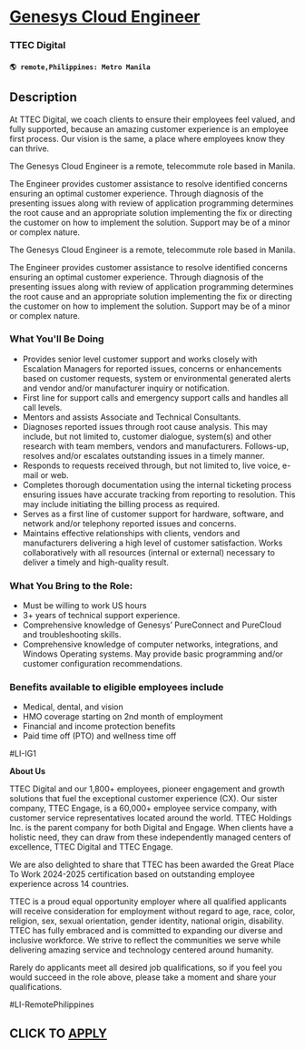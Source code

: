 # [Genesys Cloud Engineer](https://www.remotewlb.com/apply/genesys-cloud-engineer-102972)  
### TTEC Digital  
#### `🌎 remote,Philippines: Metro Manila`  

## Description

At TTEC Digital, we coach clients to ensure their employees feel valued, and fully supported, because an amazing customer experience is an employee first process. Our vision is the same, a place where employees know they can thrive.

  

The Genesys Cloud Engineer is a remote, telecommute role based in Manila.

  

The Engineer provides customer assistance to resolve identified concerns ensuring an optimal customer experience. Through diagnosis of the presenting issues along with review of application programming determines the root cause and an appropriate solution implementing the fix or directing the customer on how to implement the solution. Support may be of a minor or complex nature.

  

The Genesys Cloud Engineer is a remote, telecommute role based in Manila.

  

The Engineer provides customer assistance to resolve identified concerns ensuring an optimal customer experience. Through diagnosis of the presenting issues along with review of application programming determines the root cause and an appropriate solution implementing the fix or directing the customer on how to implement the solution. Support may be of a minor or complex nature.

  

### What You'll Be Doing

* Provides senior level customer support and works closely with Escalation Managers for reported issues, concerns or enhancements based on customer requests, system or environmental generated alerts and vendor and/or manufacturer inquiry or notification.
* First line for support calls and emergency support calls and handles all call levels.
* Mentors and assists Associate and Technical Consultants.
* Diagnoses reported issues through root cause analysis. This may include, but not limited to, customer dialogue, system(s) and other research with team members, vendors and manufacturers. Follows-up, resolves and/or escalates outstanding issues in a timely manner.
* Responds to requests received through, but not limited to, live voice, e-mail or web.
* Completes thorough documentation using the internal ticketing process ensuring issues have accurate tracking from reporting to resolution. This may include initiating the billing process as required.
* Serves as a first line of customer support for hardware, software, and network and/or telephony reported issues and concerns.
* Maintains effective relationships with clients, vendors and manufacturers delivering a high level of customer satisfaction. Works collaboratively with all resources (internal or external) necessary to deliver a timely and high-quality result.

  

### What You Bring to the Role:

* Must be willing to work US hours
* 3+ years of technical support experience.
* Comprehensive knowledge of Genesys’ PureConnect and PureCloud and troubleshooting skills.
* Comprehensive knowledge of computer networks, integrations, and Windows Operating systems. May provide basic programming and/or customer configuration recommendations.

  

### Benefits available to eligible employees include

* Medical, dental, and vision 
* HMO coverage starting on 2nd month of employment
* Financial and income protection benefits
* Paid time off (PTO) and wellness time off

  

#LI-IG1

  

 **About Us**

TTEC Digital and our 1,800+ employees, pioneer engagement and growth solutions that fuel the exceptional customer experience (CX). Our sister company, TTEC Engage, is a 60,000+ employee service company, with customer service representatives located around the world. TTEC Holdings Inc. is the parent company for both Digital and Engage. When clients have a holistic need, they can draw from these independently managed centers of excellence, TTEC Digital and TTEC Engage.

  

We are also delighted to share that TTEC has been awarded the Great Place To Work 2024-2025 certification based on outstanding employee experience across 14 countries.

  

TTEC is a proud equal opportunity employer where all qualified applicants will receive consideration for employment without regard to age, race, color, religion, sex, sexual orientation, gender identity, national origin, disability. TTEC has fully embraced and is committed to expanding our diverse and inclusive workforce. We strive to reflect the communities we serve while delivering amazing service and technology centered around humanity.

  

Rarely do applicants meet all desired job qualifications, so if you feel you would succeed in the role above, please take a moment and share your qualifications.

#LI-RemotePhilippines

  
## CLICK TO [APPLY](https://www.remotewlb.com/apply/genesys-cloud-engineer-102972)

